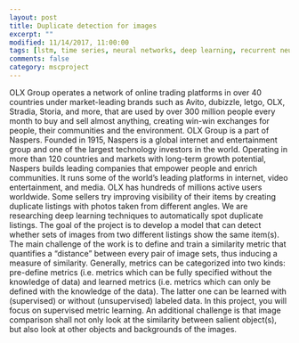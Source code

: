```yaml
---
layout: post
title: Duplicate detection for images 
excerpt: ""
modified: 11/14/2017, 11:00:00
tags: [lstm, time series, neural networks, deep learning, recurrent neural networks, pedestrian tracking, trajectory modelling]
comments: false
category: mscproject
---
```


OLX Group operates a network of online trading platforms in over 40 countries under market-leading brands such as Avito, dubizzle, letgo, OLX, Stradia, Storia, and more, that are used by over 300 million people every month to buy and sell almost anything, creating win-win exchanges for people, their communities and the environment. OLX Group is a part of Naspers. Founded in 1915, Naspers is a global internet and entertainment group and one of the largest technology investors in the world. Operating in more than 120 countries and markets with long-term growth potential, Naspers builds leading companies that empower people and enrich communities. It runs some of the world’s leading platforms in internet, video entertainment, and media.
OLX has hundreds of millions active users worldwide. Some sellers try improving visibility of their items by creating duplicate listings with photos taken from different angles. We are researching deep learning techniques to automatically spot duplicate listings.
The goal of the project is to develop a model that can detect whether sets of images from two different listings show the same item(s). The main challenge of the work is to define and train a similarity metric that quantifies a “distance” between every pair of image sets, thus inducing a measure of similarity.  Generally, metrics can be categorized into two kinds: pre-define metrics (i.e. metrics which can be fully specified without the knowledge of data) and learned metrics (i.e. metrics which can only be defined with the knowledge of the data). The latter one can be learned with (supervised) or without (unsupervised) labeled data. In this project, you will focus on supervised metric learning. An additional challenge is that image comparison shall not only look at the similarity between salient object(s), but also look at other objects and backgrounds of the images.